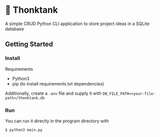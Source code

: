 # 🤔 Thonktank
A simple CRUD Python CLI application to store project ideas in a SQLite database

## Getting Started
### Install

Requirements
- Python3
- pip (to install requirements.txt dependencies)

Additionally, create a `.env` file and supply it with `DB_FILE_PATH=<your-file-path>/thonktank.db`
### Run
You can run it directly in the program directory with
```
$ python3 main.py
```